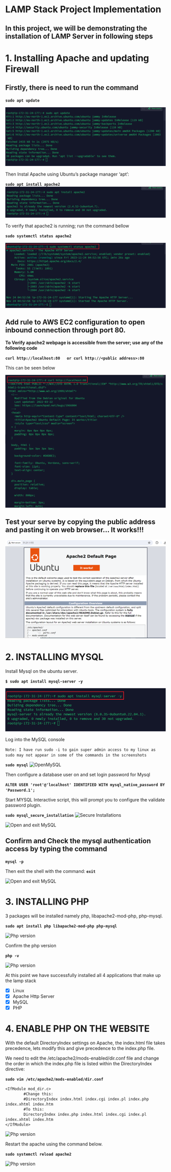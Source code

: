# LAMP Stack Project Implementation

## In this project, we will be demonstrating the installation of LAMP Server in following steps

# 1. Installing Apache and updating Firewall

## Firstly, there is need to run the command

**`sudo apt update`** 

![Apt Update](./img/1a_sudo_apt_update.png)


Then Instal Apache using Ubuntu’s package manager ‘apt’:

**`sudo apt install apache2`**
![Apt Update](./img/1b_install_appache.png)

To verify that apache2 is running; run the command bellow

**`sudo systemctl status apache2`**

![Apache Status](./img/1_apache2-Status.png)

## Add rule to AWS EC2 configuration to open inbound connection through port 80. 

**To Verify apache2 webpage is accessible from the server; use any of the following code**

**`curl http://localhost:80  
or curl http://<public address>:80`**

This can be seen below

![Apache Status](./img/curl_view.png)


## Test your serve by copying the public address and pasting it on web browser... It works!!!

![Apache on Web browser](./img/3_check-apache-on-webbrowser.png)


# 2. INSTALLING MYSQL

Install Mysql on the ubuntu server.

 **`$ sudo apt install mysql-server -y`**

![Apache on Web browser](./img/8_install-mysql.png)

Log into the MySQL console


```Note: I have run sudo -i to gain super admin access to my linux as sudo may not appear in some of the commands in the screenshots```

**`sudo mysql`**
![OpenMySQL](./img/9_mysql-command-view.png)


Then configure a database user on and set login password for Mysql

**`ALTER USER 'root'@'localhost' IDENTIFIED WITH mysql_native_password BY 'Password.1';`**




Start MYSQL Interactive script, this will prompt you to configure the validate password plugin.

**`sudo mysql_secure_installation`**
![Secure Installations](./img/13a_secure-installation.png)

![Open and exit MySQL](./img/13b_secure-installation.png)


## Confirm and Check the mysql authentication access by typing the command 

**`mysql -p`**

Then exit the shell with the command:  **`exit`**

![Open and exit MySQL](./img/14_check-mysql-access.png)

# 3. INSTALLING PHP


3 packages will be installed namely php, libapache2-mod-php, php-mysql. 

**`sudo apt install php libapache2-mod-php php-mysql`**

![Php version](./img/15_install-php.png)

Confirm the php version

**`php -v`**

![Php version](./img/5_php-version-installed.png)

At this point we have successfully installed all 4 applications that make up the lamp stack

- [x] Linux
- [x] Apache Http Server
- [x] MySQL
- [x] PHP

# 4. ENABLE PHP ON THE WEBSITE

With the default DirectoryIndex settings on Apache, the index.html file takes precedence, lets modify this and give precedence to the index.php file.

We need to edit the /etc/apache2/mods-enabled/dir.conf file and change the order in which the index.php file is listed within the DirectoryIndex directive:

**`sudo vim /etc/apache2/mods-enabled/dir.conf`**

```
<IfModule mod_dir.c>
        #Change this:
        #DirectoryIndex index.html index.cgi index.pl index.php index.xhtml index.htm
        #To this:
        DirectoryIndex index.php index.html index.cgi index.pl index.xhtml index.htm
</IfModule>
```
![Php version](./img/16_edit-index-file.png)


Restart the apache using the command below.

**`sudo systemctl reload apache2`**

![Php version](./img/17_restart-apache.png)


